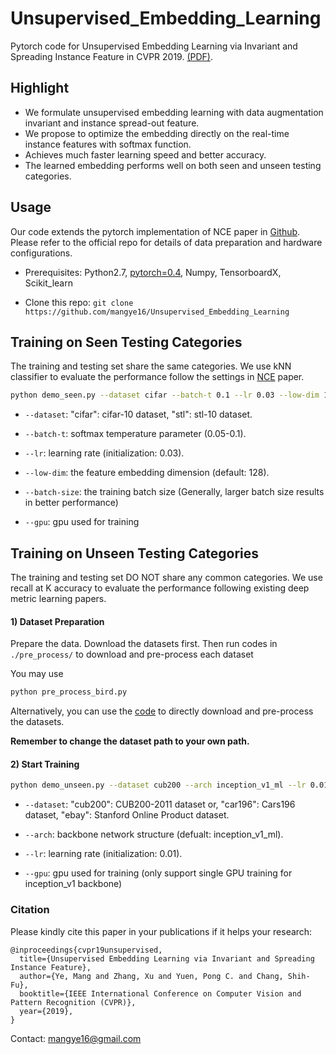 # Unsupervised_Embedding_Learning

Pytorch code for Unsupervised Embedding Learning via Invariant and Spreading Instance Feature in CVPR 2019. [(PDF)](https://www.comp.hkbu.edu.hk/~mangye/).

## Highlight

- We formulate unsupervised embedding learning with data augmentation invariant and instance spread-out feature.
- We propose to optimize the embedding directly on the real-time instance features with softmax function.
- Achieves much faster learning speed and better accuracy.
- The learned embedding performs well on both seen and unseen testing categories.

## Usage

Our code extends the pytorch implementation of NCE paper in [Github](https://github.com/zhirongw/lemniscate.pytorch). 
Please refer to the official repo for details of data preparation and hardware configurations.

- Prerequisites: Python2.7, [pytorch=0.4](http://pytorch.org), Numpy, TensorboardX, Scikit_learn

- Clone this repo: `git clone https://github.com/mangye16/Unsupervised_Embedding_Learning`

## Training on Seen Testing Categories

The training and testing set share the same categories. We use kNN classifier to evaluate the performance follow the settings in [NCE](https://arxiv.org/pdf/1805.01978.pdf) paper.

```bash
python demo_seen.py --dataset cifar --batch-t 0.1 --lr 0.03 --low-dim 128 --batch-size 128 --gpu 0,1,2,3
```

  - `--dataset`: "cifar": cifar-10 dataset, "stl": stl-10 dataset.
  
  - `--batch-t`: softmax temperature parameter (0.05-0.1).
  
  - `--lr`: learning rate (initialization: 0.03).
  
  - `--low-dim`: the feature embedding dimension (default: 128).
  
  - `--batch-size`: the training batch size (Generally, larger batch size results in better performance)
  
  - `--gpu`: gpu used for training 

## Training on Unseen Testing Categories

The training and testing set DO NOT share any common categories. We use recall at K accuracy to evaluate the performance following existing deep metric learning papers.

#### 1) Dataset Preparation

  Prepare the data. Download the datasets first. Then run codes in `./pre_process/` to download and pre-process each dataset

  You may use 
  ```bash
  python pre_process_bird.py
  ```
  Alternatively, you can use the [code](https://github.com/ColumbiaDVMM/Heated_Up_Softmax_Embedding/tree/master/dataset) to directly  download and pre-process the datasets.

  **Remember to change the dataset path to your own path.**

#### 2) Start Training

```bash
python demo_unseen.py --dataset cub200 --arch inception_v1_ml --lr 0.01 --low-dim 128 --batch-size 64 --gpu 0
```

  - `--dataset`: "cub200": CUB200-2011 dataset or, "car196": Cars196 dataset, "ebay": Stanford Online Product dataset.
  
  - `--arch`: backbone network structure (defualt: inception_v1_ml).
  
  - `--lr`: learning rate (initialization: 0.01).
  
  - `--gpu`: gpu used for training (only support single GPU training for inception_v1 backbone)
  
  
### Citation

Please kindly cite this paper in your publications if it helps your research:
```
@inproceedings{cvpr19unsupervised,
  title={Unsupervised Embedding Learning via Invariant and Spreading Instance Feature},
  author={Ye, Mang and Zhang, Xu and Yuen, Pong C. and Chang, Shih-Fu},
  booktitle={IEEE International Conference on Computer Vision and Pattern Recognition (CVPR)},
  year={2019},
}
```

Contact: mangye16@gmail.com
